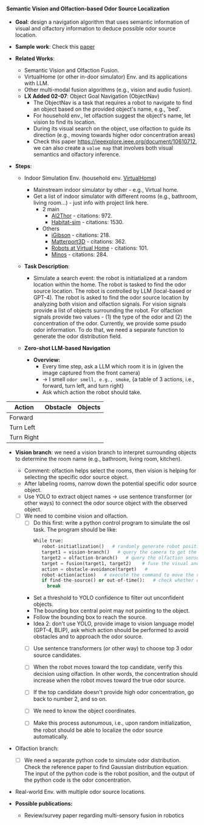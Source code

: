#### Semantic Vision and Olfaction-based Odor Source Localization
* **Goal**: design a navigation algorithm that uses semantic information of visual and olfactory information to deduce possible odor source location. 
* **Sample work**: Check this [paper](./../../../Reference/semantic_OSL.pdf) 

* **Related Works**:
  * Semantic Vision and Olfaction Fusion.
  * VirtualHome (or other in-door simulator) Env. and its applications with LLM.
  * Other multi-modal fusion algorithms (e.g., vision and audio fusion).
  * **LX Added 02-07**: Object Goal Navigation (ObjectNav)
    * The ObjectNav is a task that requires a robot to navigate to find an object based on the provided object's name, e.g., 'bed'.
    * For household env., let olfaction suggest the object's name, let vision to find its location. 
    * During its visual search on the object, use olfaction to guide its direction (e.g., moving towards higher odor concentration areas)
    * Check this paper https://ieeexplore.ieee.org/document/10610712, we can also create a ``value map`` that involves both visual semantics and olfactory inference. 

* **Steps**:
  * Indoor Simulation Env. (household env. [VirtualHome](http://virtual-home.org/))
      * Mainstream indoor simulator by other - e.g., Virtual home.
      * Get a list of indoor simulator with different rooms (e.g., bathroom, living room...) - just info with project link here.
        * 2 main
          * [AI2Thor](https://ai2thor.allenai.org/) - citations: 972.
          * [Habitat-sim](https://github.com/facebookresearch/habitat-sim) - citations: 1530.
        * Others
          * [iGibson](https://stanfordvl.github.io/iGibson/intro.html) - citations: 218.
          * [Matterport3D](https://niessner.github.io/Matterport/) - citations: 362.
          * [Robots at Virtual Home](https://github.com/DavidFernandezChaves/RobotAtVirtualHome) - citations: 101.
          * [Minos](https://minosworld.github.io/) - citations: 284.
  * **Task Description**:
    * Simulate a search event: the robot is initiatialized at a random location within the home. The robot is tasked to find the odor source   location. The robot is controlled by LLM (local-based or GPT-4). The robot is asked to find the odor source location by analyzing both vision and olfaction signals. For vision signals provide a list of objects surrounding the robot. For olfaction signals provide two values - (1) the type of the odor and (2) the concentration of the odor. Currently, we provide some psudo odor information. To do that, we need a separate function to generate the odor distribution field. 
  
  * **Zero-shot LLM-based Navigation**
    * **Overview:**
      * Every time step, ask a LLM which room it is in (given the image captured from the front camera) 
      * -> I smell ``odor smell, e.g., smoke``, {a table of 3 actions, i.e., forward, turn left, and turn right}
      * Ask which action the robot should take.


| Action     | Obstacle | Objects |
|------------|---------|---------|
| Forward    |         |         |
| Turn Left  |         |         |
| Turn Right |         |         |



  
  
  * **Vision branch**: we need a vision branch to interpret surrounding objects to determine the room name (e.g., bathroom, living room, kitchen).
    * Comment: olfaction helps select the rooms, then vision is helping for selecting the specific odor source object.
    * After labeling rooms, narrow down the potential specific odor source object.
    * Use YOLO to extract object names -> use sentence transformer (or other ways) to connect the odor source object with the observed object.
    * [ ] We need to combine vision and olfaction.
      * [ ] Do this first: write a python control program to simulate the osl task. The program should be like:
        ```python
        While true:
           robot-initiatlization()   # randomly generate robot position
           target1 = vision-branch()   # query the camera to get the vision target
           target2 = olfaction-branch()   # query the olfaction sensor to get the olfaction target
           target = fusion(target1, target2)    # fuse the visual and olfactory targets to get a final target
           action = obstacle-avoidance(target)   # 
           robot-action(action)   # execute the command to move the robot position
           if find-the-source() or out-of-time():   # check whether or not to stop the loop
             break
        ```
      * Set a threshold to YOLO confidence to filter out unconfident objects.
      * The bounding box central point may not pointing to the object.
      * Follow the bounding box to reach the source.
      * Idea 2: don't use YOLO, provide image to vision language model (GPT-4, BLIP), ask which action should be performed to avoid obstacles and to approach the odor source.
      * [ ] Use sentence transformers (or other way) to choose top 3 odor source candidates.
      * [ ] When the robot moves toward the top candidate, verify this decision using olfaction. In other words, the concentration should increase when the robot moves toward the true odor source.
      * [ ] If the top candidate doesn't provide high odor concentration, go back to number 2, and so on.
      * [ ] We need to know the object coordinates.
      * [ ] Make this process autonumous, i.e., upon random initialization, the robot should be able to localize the odor source automatically.

   
  * Olfaction branch:
      * [ ] We need a separate python code to simulate odor distribution. Check the reference paper to find Gaussian distribution equation. The input of the python code is the robot position, and the output of the python code is the odor concentration.

  * Real-world Env. with multiple odor source locations. 




* **Possible publications:**
  * Review/survey paper regarding multi-sensory fusion in robotics
